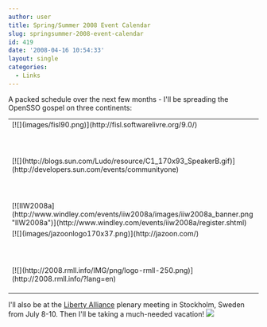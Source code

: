 ```yaml
---
author: user
title: Spring/Summer 2008 Event Calendar
slug: springsummer-2008-event-calendar
id: 419
date: '2008-04-16 10:54:33'
layout: single
categories:
  - Links
---
```


A packed schedule over the next few months - I'll be spreading the OpenSSO gospel on three continents:

<table>

<tbody valign="top">

<tr>

<td>[![](images/fisl90.png)](http://fisl.softwarelivre.org/9.0/)</td>

<td>April 19 (this coming Saturday!)</td>

<td>Porto Alegre, Brazil</td>

<td>[Open Source Identity Integration with OpenSSO](http://fisl.softwarelivre.org/9.0/papers/pub/programacao/268)</td>

</tr>

<tr>

<td>[![](http://blogs.sun.com/Ludo/resource/C1_170x93_SpeakerB.gif)](http://developers.sun.com/events/communityone)</td>

<td>May 5</td>

<td>San Francisco, CA</td>

<td>[OpenSSO Workshop: Creating Federated Relationships with Software as a Service, Social Networking, and Web 2.0 Applications](http://www28.cplan.com/cc197/session_details.jsp?isid=297300&ilocation_id=197-1&ilanguage=english).  
I'll also be attending JavaOne 2008, May 6-9 at the same location.</td>

</tr>

<tr>

<td>[![IIW2008a](http://www.windley.com/events/iiw2008a/images/iiw2008a_banner.png "IIW2008a")](http://www.windley.com/events/iiw2008a/register.shtml)</td>

<td>May 12-14</td>

<td>Mountain View, CA</td>

<td>I'll probably do a session on the [Fedlet](http://fedlet.com/).</td>

</tr>

<tr>

<td>[![](images/jazoonlogo170x37.png)](http://jazoon.com/)</td>

<td>June 25</td>

<td>Zurich, Switzerland</td>

<td>[Who's On The Other End of the Wire? Identity-Enabling Java Web Applications with OpenSSO](http://jazoon.com/jazoon08/en/conference/presentationdetails.html?type=sid&detail=5245)</td>

</tr>

<tr>

<td>[![](http://2008.rmll.info/IMG/png/logo-rmll-250.png)](http://2008.rmll.info/?lang=en)</td>

<td>July 4</td>

<td>Mont-de-Marsan, France</td>

<td>[Open Source Identity Integration with OpenSSO](http://2008.rmll.info/Open-Source-Identity-Integration.html?lang=en)</td>

</tr>

</tbody>

</table>

I'll also be at the [Liberty Alliance](http://www.projectliberty.org/) plenary meeting in Stockholm, Sweden from July 8-10\. Then I'll be taking a much-needed vacation! ![](http://blogs.sun.com/images/smileys/smile.gif)